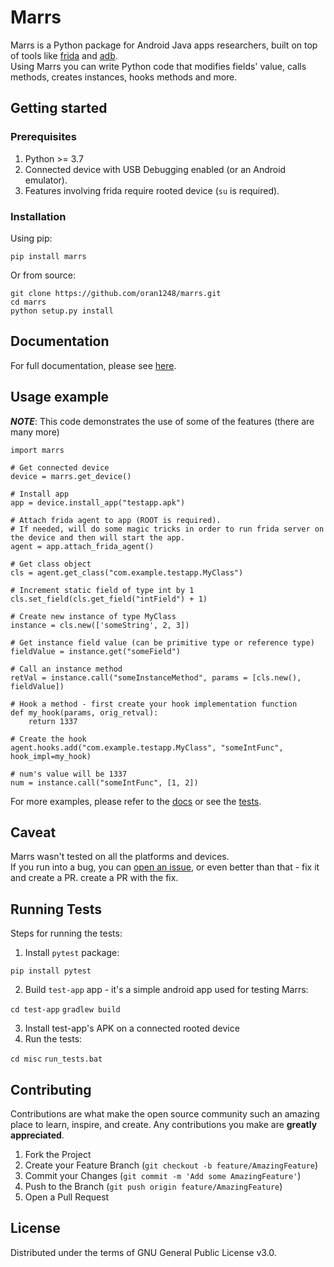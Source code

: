 # Marrs

Marrs is a Python package for Android Java apps researchers, built on top of tools like [frida](https://frida.re) and
[adb](https://developer.android.com/studio/command-line/adb).  
Using Marrs you can write Python code that modifies fields' value, calls methods, creates instances, hooks methods and
more.

## Getting started

### Prerequisites

1. Python >= 3.7
2. Connected device with USB Debugging enabled (or an Android emulator).
3. Features involving frida require rooted device (`su` is required).

### Installation

Using pip:

    pip install marrs

Or from source:

    git clone https://github.com/oran1248/marrs.git
    cd marrs
    python setup.py install

## Documentation

For full documentation, please see [here](https://oran1248.github.io/marrs/).

## Usage example

***NOTE***: This code demonstrates the use of some of the features (there are many more)

    import marrs

    # Get connected device
    device = marrs.get_device()

    # Install app
    app = device.install_app("testapp.apk")

    # Attach frida agent to app (ROOT is required).
    # If needed, will do some magic tricks in order to run frida server on the device and then will start the app.
    agent = app.attach_frida_agent()

    # Get class object
    cls = agent.get_class("com.example.testapp.MyClass")

    # Increment static field of type int by 1
    cls.set_field(cls.get_field("intField") + 1)

    # Create new instance of type MyClass
    instance = cls.new(['someString', 2, 3])
    
    # Get instance field value (can be primitive type or reference type)
    fieldValue = instance.get("someField") 
    
    # Call an instance method
    retVal = instance.call("someInstanceMethod", params = [cls.new(), fieldValue])

    # Hook a method - first create your hook implementation function
    def my_hook(params, orig_retval):
        return 1337

    # Create the hook
    agent.hooks.add("com.example.testapp.MyClass", "someIntFunc", hook_impl=my_hook)

    # num's value will be 1337
    num = instance.call("someIntFunc", [1, 2])

For more examples, please refer to the [docs](https://oran1248.github.io/marrs/) or see the [tests](tests).

## Caveat

Marrs wasn't tested on all the platforms and devices.  
If you run into a bug, you can [open an issue](issues), or even better than that - fix it and create a PR. create a PR
with the fix.

## Running Tests

Steps for running the tests:

1. Install `pytest` package:

`pip install pytest`

2. Build `test-app` app - it's a simple android app used for testing Marrs:

`cd test-app`
`gradlew build`

3. Install test-app's APK on a connected rooted device
4. Run the tests:

`cd misc`
`run_tests.bat`

## Contributing

Contributions are what make the open source community such an amazing place to learn, inspire, and create. Any
contributions you make are **greatly appreciated**.

1. Fork the Project
2. Create your Feature Branch (`git checkout -b feature/AmazingFeature`)
3. Commit your Changes (`git commit -m 'Add some AmazingFeature'`)
4. Push to the Branch (`git push origin feature/AmazingFeature`)
5. Open a Pull Request

## License

Distributed under the terms of GNU General Public License v3.0.









